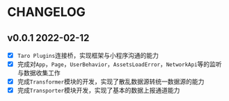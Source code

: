 # CHANGELOG

## v0.0.1 2022-02-12

- [X]  `Taro Plugins`连接桥，实现框架与小程序沟通的能力
- [X] 完成对`App`，`Page`，`UserBehavior`，`AssetsLoadError`，`NetworkApi`等的监听与数据收集工作
- [X] 完成`Transformer`模块的开发，实现了散乱数据源转统一数据源的能力
- [X] 完成`Transporter`模块开发，实现了基本的数据上报通道能力

